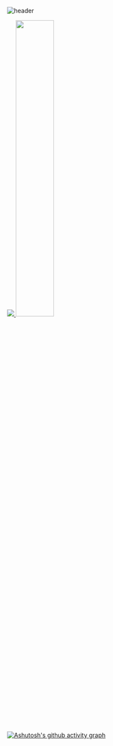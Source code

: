 ![header](https://capsule-render.vercel.app/api?type=waving&color=gradient&height=120&animation=fadeIn&section=footer&text=잠좀자고싶다&fontAlign=70)

<a href="s">
  <img src="https://github-readme-stats.vercel.app/api/top-langs/?username=ysh8614&exclude_repo=ysh8614.github.io&layout=compact&theme=tokyonight" />
</a>
<a href="s">
  <img src="https://github-readme-stats.vercel.app/api?username=ysh8614&theme=tokyonight&show_icons=true" width="42%" />
</a>

[![Ashutosh's github activity graph](https://github-readme-activity-graph.cyclic.app/graph?username=ysh8614&theme=dracula)](https://github.com/ashutosh00710/github-readme-activity-graph)
